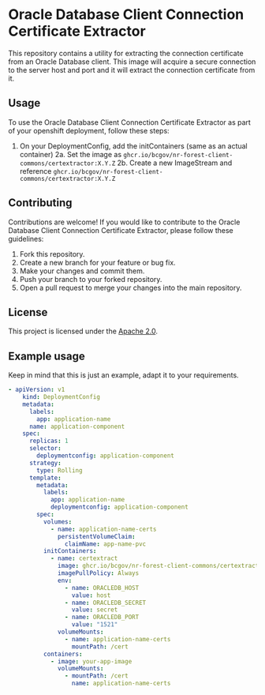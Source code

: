 # Oracle Database Client Connection Certificate Extractor

This repository contains a utility for extracting the connection certificate from an Oracle Database client. This image will acquire a secure connection to the server host and port and it will extract the connection certificate from it.

## Usage

To use the Oracle Database Client Connection Certificate Extractor as part of your openshift deployment, follow these steps:

1. On your DeploymentConfig, add the initContainers (same as an actual container)
2a. Set the image as `ghcr.io/bcgov/nr-forest-client-commons/certextractor:X.Y.Z`
2b. Create a new ImageStream and reference `ghcr.io/bcgov/nr-forest-client-commons/certextractor:X.Y.Z`

## Contributing

Contributions are welcome! If you would like to contribute to the Oracle Database Client Connection Certificate Extractor, please follow these guidelines:

1. Fork this repository.
2. Create a new branch for your feature or bug fix.
3. Make your changes and commit them.
4. Push your branch to your forked repository.
5. Open a pull request to merge your changes into the main repository.

## License

This project is licensed under the [Apache 2.0](../LICENSE).

## Example usage

Keep in mind that this is just an example, adapt it to your requirements.

```yml
- apiVersion: v1
    kind: DeploymentConfig
    metadata:
      labels:
        app: application-name
      name: application-component
    spec:
      replicas: 1
      selector:
        deploymentconfig: application-component
      strategy:
        type: Rolling
      template:
        metadata:
          labels:
            app: application-name
            deploymentconfig: application-component
        spec:
          volumes:
            - name: application-name-certs
              persistentVolumeClaim:
                claimName: app-name-pvc
          initContainers:
            - name: certextract
              image: ghcr.io/bcgov/nr-forest-client-commons/certextractor:X.Y.Z
              imagePullPolicy: Always
              env:
                - name: ORACLEDB_HOST
                  value: host
                - name: ORACLEDB_SECRET
                  value: secret
                - name: ORACLEDB_PORT
                  value: "1521"
              volumeMounts:
                - name: application-name-certs
                  mountPath: /cert              
          containers:
            - image: your-app-image              
              volumeMounts:
                - mountPath: /cert
                  name: application-name-certs
```